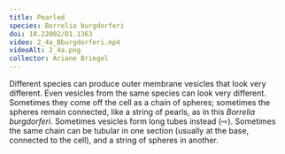 ```yaml
---
title: Pearled
species: Borrelia burgdorferi 
doi: 10.22002/D1.1363
video: 2_4a_Bburgdorferi.mp4
videoAlt: 2_4a.png
collector: Ariane Briegel
---
```


Different species can produce outer membrane vesicles that look very different. Even vesicles from the same species can look very different. Sometimes they come off the cell as a chain of spheres; sometimes the spheres remain connected, like a string of pearls, as in this *Borrelia burgdorferi*. Sometimes vesicles form long tubes instead (⇨). Sometimes the same chain can be tubular in one section (usually at the base, connected to the cell), and a string of spheres in another.

